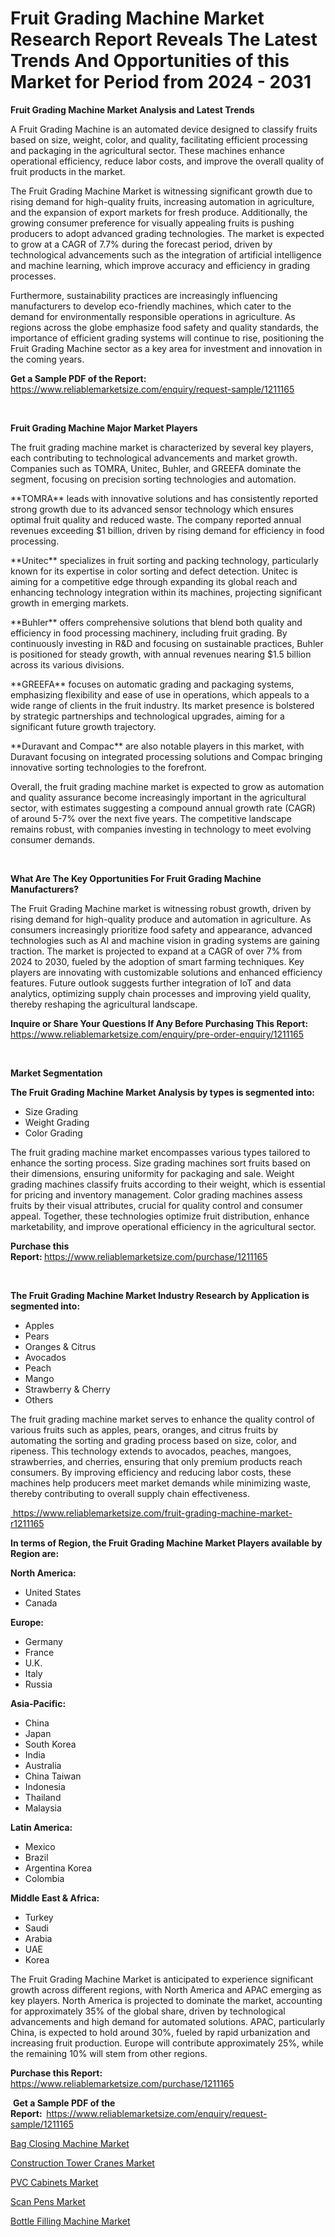 <p><h1>Fruit Grading Machine Market Research Report Reveals The Latest Trends And Opportunities of this Market for Period from 2024 - 2031</h1></p><p><strong>Fruit Grading Machine Market Analysis and Latest Trends</strong></p>
<p><p>A Fruit Grading Machine is an automated device designed to classify fruits based on size, weight, color, and quality, facilitating efficient processing and packaging in the agricultural sector. These machines enhance operational efficiency, reduce labor costs, and improve the overall quality of fruit products in the market.</p><p>The Fruit Grading Machine Market is witnessing significant growth due to rising demand for high-quality fruits, increasing automation in agriculture, and the expansion of export markets for fresh produce. Additionally, the growing consumer preference for visually appealing fruits is pushing producers to adopt advanced grading technologies. The market is expected to grow at a CAGR of 7.7% during the forecast period, driven by technological advancements such as the integration of artificial intelligence and machine learning, which improve accuracy and efficiency in grading processes.</p><p>Furthermore, sustainability practices are increasingly influencing manufacturers to develop eco-friendly machines, which cater to the demand for environmentally responsible operations in agriculture. As regions across the globe emphasize food safety and quality standards, the importance of efficient grading systems will continue to rise, positioning the Fruit Grading Machine sector as a key area for investment and innovation in the coming years.</p></p>
<p><strong>Get a Sample PDF of the Report:&nbsp;</strong> <a href="https://www.reliablemarketsize.com/enquiry/request-sample/1211165?utm_campaign=1838&utm_medium=2&utm_source=Github&utm_content=ia&utm_term=16122024&utm_id=fruit-grading-machine">https://www.reliablemarketsize.com/enquiry/request-sample/1211165</a></p>
<p>&nbsp;</p>
<p><strong>Fruit Grading Machine Major Market Players</strong></p>
<p><p>The fruit grading machine market is characterized by several key players, each contributing to technological advancements and market growth. Companies such as TOMRA, Unitec, Buhler, and GREEFA dominate the segment, focusing on precision sorting technologies and automation.</p><p>**TOMRA** leads with innovative solutions and has consistently reported strong growth due to its advanced sensor technology which ensures optimal fruit quality and reduced waste. The company reported annual revenues exceeding $1 billion, driven by rising demand for efficiency in food processing.</p><p>**Unitec** specializes in fruit sorting and packing technology, particularly known for its expertise in color sorting and defect detection. Unitec is aiming for a competitive edge through expanding its global reach and enhancing technology integration within its machines, projecting significant growth in emerging markets.</p><p>**Buhler** offers comprehensive solutions that blend both quality and efficiency in food processing machinery, including fruit grading. By continuously investing in R&D and focusing on sustainable practices, Buhler is positioned for steady growth, with annual revenues nearing $1.5 billion across its various divisions.</p><p>**GREEFA** focuses on automatic grading and packaging systems, emphasizing flexibility and ease of use in operations, which appeals to a wide range of clients in the fruit industry. Its market presence is bolstered by strategic partnerships and technological upgrades, aiming for a significant future growth trajectory.</p><p>**Duravant and Compac** are also notable players in this market, with Duravant focusing on integrated processing solutions and Compac bringing innovative sorting technologies to the forefront.</p><p>Overall, the fruit grading machine market is expected to grow as automation and quality assurance become increasingly important in the agricultural sector, with estimates suggesting a compound annual growth rate (CAGR) of around 5-7% over the next five years. The competitive landscape remains robust, with companies investing in technology to meet evolving consumer demands.</p></p>
<p>&nbsp;</p>
<p><strong>What Are The Key Opportunities For Fruit Grading Machine Manufacturers?</strong></p>
<p><p>The Fruit Grading Machine market is witnessing robust growth, driven by rising demand for high-quality produce and automation in agriculture. As consumers increasingly prioritize food safety and appearance, advanced technologies such as AI and machine vision in grading systems are gaining traction. The market is projected to expand at a CAGR of over 7% from 2024 to 2030, fueled by the adoption of smart farming techniques. Key players are innovating with customizable solutions and enhanced efficiency features. Future outlook suggests further integration of IoT and data analytics, optimizing supply chain processes and improving yield quality, thereby reshaping the agricultural landscape.</p></p>
<p><strong>Inquire or Share Your Questions If Any Before Purchasing This Report:</strong> <a href="https://www.reliablemarketsize.com/enquiry/pre-order-enquiry/1211165?utm_campaign=1838&utm_medium=2&utm_source=Github&utm_content=ia&utm_term=16122024&utm_id=fruit-grading-machine">https://www.reliablemarketsize.com/enquiry/pre-order-enquiry/1211165</a></p>
<p>&nbsp;</p>
<p><strong>Market Segmentation</strong></p>
<p><strong>The Fruit Grading Machine Market Analysis by types is segmented into:</strong></p>
<p><ul><li>Size Grading</li><li>Weight Grading</li><li>Color Grading</li></ul></p>
<p><p>The fruit grading machine market encompasses various types tailored to enhance the sorting process. Size grading machines sort fruits based on their dimensions, ensuring uniformity for packaging and sale. Weight grading machines classify fruits according to their weight, which is essential for pricing and inventory management. Color grading machines assess fruits by their visual attributes, crucial for quality control and consumer appeal. Together, these technologies optimize fruit distribution, enhance marketability, and improve operational efficiency in the agricultural sector.</p></p>
<p><strong>Purchase this Report:&nbsp;</strong><a href="https://www.reliablemarketsize.com/purchase/1211165?utm_campaign=1838&utm_medium=2&utm_source=Github&utm_content=ia&utm_term=16122024&utm_id=fruit-grading-machine">https://www.reliablemarketsize.com/purchase/1211165</a></p>
<p>&nbsp;</p>
<p><strong>The Fruit Grading Machine Market Industry Research by Application is segmented into:</strong></p>
<p><ul><li>Apples</li><li>Pears</li><li>Oranges & Citrus</li><li>Avocados</li><li>Peach</li><li>Mango</li><li>Strawberry & Cherry</li><li>Others</li></ul></p>
<p><p>The fruit grading machine market serves to enhance the quality control of various fruits such as apples, pears, oranges, and citrus fruits by automating the sorting and grading process based on size, color, and ripeness. This technology extends to avocados, peaches, mangoes, strawberries, and cherries, ensuring that only premium products reach consumers. By improving efficiency and reducing labor costs, these machines help producers meet market demands while minimizing waste, thereby contributing to overall supply chain effectiveness.</p></p>
<p><a href="https://www.reliablemarketsize.com/fruit-grading-machine-market-r1211165?utm_campaign=1838&utm_medium=2&utm_source=Github&utm_content=ia&utm_term=16122024&utm_id=fruit-grading-machine">&nbsp;https://www.reliablemarketsize.com/fruit-grading-machine-market-r1211165</a></p>
<p><strong>In terms of Region, the Fruit Grading Machine Market Players available by Region are:</strong></p>
<p>
    <p> <strong> North America: </strong>
        <ul>
            <li>United States</li>
            <li>Canada</li>
        </ul>
        </p> 
    <p> <strong> Europe: </strong>
        <ul>
            <li>Germany</li>
            <li>France</li>
            <li>U.K.</li>
            <li>Italy</li>
            <li>Russia</li>
        </ul>
        </p> 
    <p> <strong> Asia-Pacific: </strong>
        <ul>
            <li>China</li>
            <li>Japan</li>
            <li>South Korea</li>
            <li>India</li>
            <li>Australia</li>
            <li>China Taiwan</li>
            <li>Indonesia</li>
            <li>Thailand</li>
            <li>Malaysia</li>
        </ul>
        </p> 
    <p> <strong> Latin America: </strong>
        <ul>
            <li>Mexico</li>
            <li>Brazil</li>
            <li>Argentina Korea</li>
            <li>Colombia</li>
        </ul>
        </p> 
    <p> <strong> Middle East & Africa: </strong>
        <ul>
            <li>Turkey</li>
            <li>Saudi</li>
            <li>Arabia</li>
            <li>UAE</li>
            <li>Korea</li>
        </ul>
    </p>
    </p>
<p><p>The Fruit Grading Machine Market is anticipated to experience significant growth across different regions, with North America and APAC emerging as key players. North America is projected to dominate the market, accounting for approximately 35% of the global share, driven by technological advancements and high demand for automated solutions. APAC, particularly China, is expected to hold around 30%, fueled by rapid urbanization and increasing fruit production. Europe will contribute approximately 25%, while the remaining 10% will stem from other regions.</p></p>
<p><strong>Purchase this Report: </strong><a href="https://www.reliablemarketsize.com/purchase/1211165?utm_campaign=1838&utm_medium=2&utm_source=Github&utm_content=ia&utm_term=16122024&utm_id=fruit-grading-machine">https://www.reliablemarketsize.com/purchase/1211165</a></p>
<p>&nbsp;<strong>Get a Sample PDF of the Report:&nbsp;&nbsp;</strong><a href="https://www.reliablemarketsize.com/enquiry/request-sample/1211165?utm_campaign=1838&utm_medium=2&utm_source=Github&utm_content=ia&utm_term=16122024&utm_id=fruit-grading-machine">https://www.reliablemarketsize.com/enquiry/request-sample/1211165</a></p>
<p><strong></strong></p>
<p><p><a href="https://www.linkedin.com/pulse/synopsis-global-bag-closing-machine-market-trend-its-rapid-klbhe?utm_campaign=1838&utm_medium=2&utm_source=Github&utm_content=ia&utm_term=16122024&utm_id=fruit-grading-machine">Bag Closing Machine Market</a></p><p><a href="https://www.linkedin.com/pulse/market-analysis-forconstruction-tower-cranes-marketwith-accurate-qkfme?utm_campaign=1838&utm_medium=2&utm_source=Github&utm_content=ia&utm_term=16122024&utm_id=fruit-grading-machine">Construction Tower Cranes Market</a></p><p><a href="https://www.linkedin.com/pulse/pvc-cabinets-market-size-global-industry-analysis-growth-trends-jy54e?utm_campaign=1838&utm_medium=2&utm_source=Github&utm_content=ia&utm_term=16122024&utm_id=fruit-grading-machine">PVC Cabinets Market</a></p><p><a href="https://www.linkedin.com/pulse/data-global-scan-pens-markets-share-size-growth-opportunity-l2rge?utm_campaign=1838&utm_medium=2&utm_source=Github&utm_content=ia&utm_term=16122024&utm_id=fruit-grading-machine">Scan Pens Market</a></p><p><a href="https://www.linkedin.com/pulse/examining-bottle-filling-machine-market-manufacturing-segments-4vdze?utm_campaign=1838&utm_medium=2&utm_source=Github&utm_content=ia&utm_term=16122024&utm_id=fruit-grading-machine">Bottle Filling Machine Market</a></p></p>